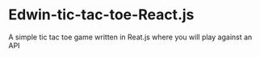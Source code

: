 # Edwin-tic-tac-toe-React.js
A simple tic tac toe game written in Reat.js where you will play against an API
